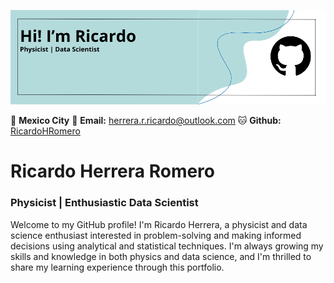 ![](https://github.com/RicardoHRomero/RicardoHRomero/blob/main/Banner%20GitHub.png)

📍 **Mexico City**  📧 **Email:** [herrera.r.ricardo@outlook.com](mailto:herrera.r.ricardo@outlook.com) 🐱 **Github:** [RicardoHRomero](https://github.com/RicardoHRomero)

# Ricardo Herrera Romero 
### Physicist | Enthusiastic Data Scientist

Welcome to my GitHub profile! I'm Ricardo Herrera, a physicist and data science enthusiast interested in problem-solving and making informed decisions using analytical and statistical techniques. I'm always growing my skills and knowledge in both physics and data science, and I'm thrilled to share my learning experience through this portfolio.


<!--
**RicardoHRomero/RicardoHRomero** is a ✨ _special_ ✨ repository because its `README.md` (this file) appears on your GitHub profile.

Here are some ideas to get you started:

- 🔭 I’m currently working on ...
- 🌱 I’m currently learning ...
- 👯 I’m looking to collaborate on ...
- 🤔 I’m looking for help with ...
- 💬 Ask me about ...
- 📫 How to reach me: ...
- 😄 Pronouns: ...
- ⚡ Fun fact: ...
-->
